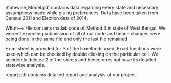 Statewise_Model.pdf contains data regarding every state and necessary assumptions made while giving preferences. Data have been taken from  Census 2011 and Election data of 2014.

WB.m--> File contains matlab code of Method 3 in state of West Bengal. We weren't expecting submission of all of our code and hence changes were being done in the same file and only the last file remained

Excel sheet is provided for 3 of the 5 methods used. Excel functions were used which can be checked by double clicking on the particular cell. We accidently deleted 2 of the sheets and hence does not have its detailed statewise analysis.

report.pdf contains detailed report and analysis of our project.
